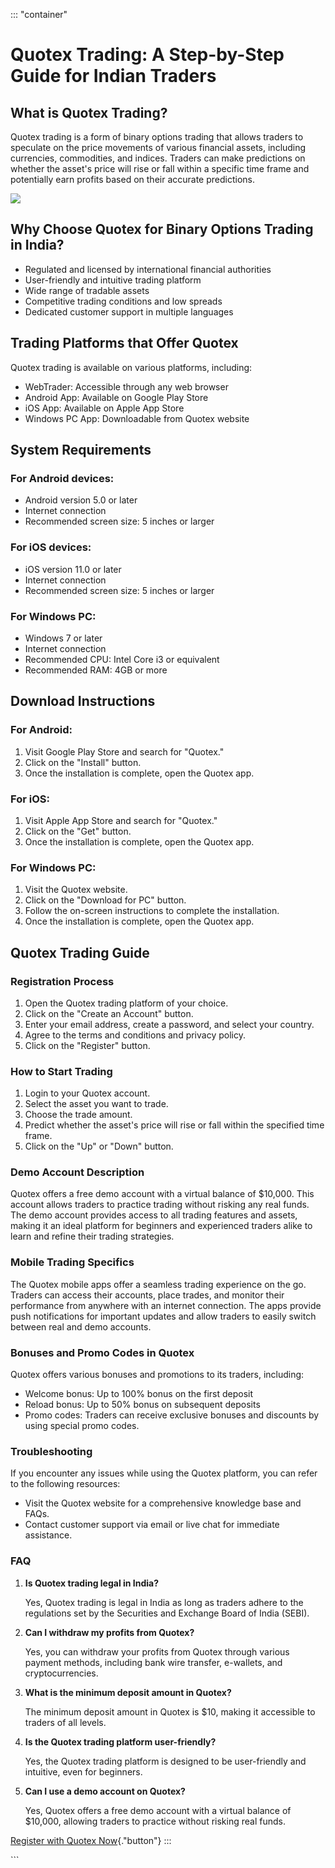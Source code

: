 ::: \"container\"
# Quotex Trading: A Step-by-Step Guide for Indian Traders

## What is Quotex Trading?

Quotex trading is a form of binary options trading that allows traders
to speculate on the price movements of various financial assets,
including currencies, commodities, and indices. Traders can make
predictions on whether the asset\'s price will rise or fall within a
specific time frame and potentially earn profits based on their accurate
predictions.

[![](https://static.quotex.io/files/3_en/300_250.jpg)](https://traff.sbs/brokerqxlid)

## Why Choose Quotex for Binary Options Trading in India?

-   Regulated and licensed by international financial authorities
-   User-friendly and intuitive trading platform
-   Wide range of tradable assets
-   Competitive trading conditions and low spreads
-   Dedicated customer support in multiple languages

## Trading Platforms that Offer Quotex

Quotex trading is available on various platforms, including:

-   WebTrader: Accessible through any web browser
-   Android App: Available on Google Play Store
-   iOS App: Available on Apple App Store
-   Windows PC App: Downloadable from Quotex website

## System Requirements

### For Android devices:

-   Android version 5.0 or later
-   Internet connection
-   Recommended screen size: 5 inches or larger

### For iOS devices:

-   iOS version 11.0 or later
-   Internet connection
-   Recommended screen size: 5 inches or larger

### For Windows PC:

-   Windows 7 or later
-   Internet connection
-   Recommended CPU: Intel Core i3 or equivalent
-   Recommended RAM: 4GB or more

## Download Instructions

### For Android:

1.  Visit Google Play Store and search for "Quotex."
2.  Click on the "Install" button.
3.  Once the installation is complete, open the Quotex app.

### For iOS:

1.  Visit Apple App Store and search for "Quotex."
2.  Click on the "Get" button.
3.  Once the installation is complete, open the Quotex app.

### For Windows PC:

1.  Visit the Quotex website.
2.  Click on the "Download for PC" button.
3.  Follow the on-screen instructions to complete the installation.
4.  Once the installation is complete, open the Quotex app.

## Quotex Trading Guide

### Registration Process

1.  Open the Quotex trading platform of your choice.
2.  Click on the "Create an Account" button.
3.  Enter your email address, create a password, and select your
    country.
4.  Agree to the terms and conditions and privacy policy.
5.  Click on the "Register" button.

### How to Start Trading

1.  Login to your Quotex account.
2.  Select the asset you want to trade.
3.  Choose the trade amount.
4.  Predict whether the asset\'s price will rise or fall within the
    specified time frame.
5.  Click on the "Up" or "Down" button.

### Demo Account Description

Quotex offers a free demo account with a virtual balance of \$10,000.
This account allows traders to practice trading without risking any real
funds. The demo account provides access to all trading features and
assets, making it an ideal platform for beginners and experienced
traders alike to learn and refine their trading strategies.

### Mobile Trading Specifics

The Quotex mobile apps offer a seamless trading experience on the go.
Traders can access their accounts, place trades, and monitor their
performance from anywhere with an internet connection. The apps provide
push notifications for important updates and allow traders to easily
switch between real and demo accounts.

### Bonuses and Promo Codes in Quotex

Quotex offers various bonuses and promotions to its traders, including:

-   Welcome bonus: Up to 100% bonus on the first deposit
-   Reload bonus: Up to 50% bonus on subsequent deposits
-   Promo codes: Traders can receive exclusive bonuses and discounts by
    using special promo codes.

### Troubleshooting

If you encounter any issues while using the Quotex platform, you can
refer to the following resources:

-   Visit the Quotex website for a comprehensive knowledge base and
    FAQs.
-   Contact customer support via email or live chat for immediate
    assistance.

### FAQ

1.  **Is Quotex trading legal in India?**

    Yes, Quotex trading is legal in India as long as traders adhere to
    the regulations set by the Securities and Exchange Board of India
    (SEBI).

2.  **Can I withdraw my profits from Quotex?**

    Yes, you can withdraw your profits from Quotex through various
    payment methods, including bank wire transfer, e-wallets, and
    cryptocurrencies.

3.  **What is the minimum deposit amount in Quotex?**

    The minimum deposit amount in Quotex is \$10, making it accessible
    to traders of all levels.

4.  **Is the Quotex trading platform user-friendly?**

    Yes, the Quotex trading platform is designed to be user-friendly and
    intuitive, even for beginners.

5.  **Can I use a demo account on Quotex?**

    Yes, Quotex offers a free demo account with a virtual balance of
    \$10,000, allowing traders to practice without risking real funds.

[Register with Quotex
Now](\%22https://traff.sbs/brokerqxsignup\%22){."button"}
:::

\`\`\`

